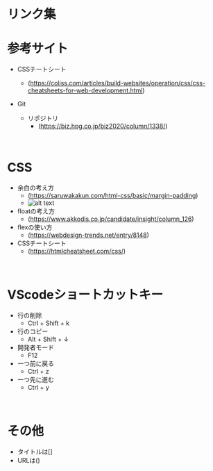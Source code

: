 # リンク集


# 参考サイト
- CSSチートシート
  - (https://coliss.com/articles/build-websites/operation/css/css-cheatsheets-for-web-development.html)

- Git
  - リポジトリ
    - (https://biz.hpg.co.jp/biz2020/column/1338/)


<br>

# CSS
- 余白の考え方
  - (https://saruwakakun.com/html-css/basic/margin-padding)
  - ![alt text](image.png)
- floatの考え方
  - (https://www.akkodis.co.jp/candidate/insight/column_126)
- flexの使い方
  - (https://webdesign-trends.net/entry/8148)
- CSSチートシート
  - (https://htmlcheatsheet.com/css/)

<br>

# VScodeショートカットキー
- 行の削除
  - Ctrl + Shift + k
- 行のコピー
  - Alt + Shift + ↓
- 開発者モード
  - F12
- 一つ前に戻る
  - Ctrl + z
- 一つ先に進む
  - Ctrl + y

<br>

# その他
  - タイトルは[]
  - URLは()